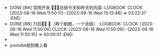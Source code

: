 - DONE [#A] 官网开发 🍤🍤🍤总结今天和昨天的内容
  :LOGBOOK:
  CLOCK: [2023-08-16 Wed 11:50:11]--[2023-08-16 Wed 15:12:48] =>  03:22:37
  :END:
- DONE [#B]  力扣🥑🥑   🥑（两个刷题，一个总结）
  :LOGBOOK:
  CLOCK: [2023-08-16 Wed 11:50:06]
  CLOCK: [2023-08-16 Wed 11:50:09]--[2023-08-16 Wed 11:50:10] =>  00:00:01
  :END:
-
- youtube放到晚上看